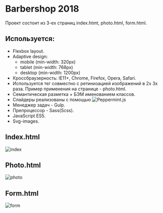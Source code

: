 # Barbershop 2018
Проект состоит из 3-ех страниц index.htmt, photo.html, form.html.

## Используется:
* Flexbox layout.
* Adaptive design: 
  * mobile (min-width: 320px)
  * tablet (min-width: 768px)
  * desktop (min-width: 1200px)
* Кроссбраузерность: IE11+, Chrome, Firefox, Opera, Safari.
* Используется тег <picture> совместно с ретинизацией изображений в 2x 3x раза. Пример применения на странице - photo.html.
* Семантическая разметка + БЭМ именованием классов.
* Слайдеры реализованы с помощью ![Peppermint.js](http://wd.dizaina.net/scripts/peppermint/)
* Менеджер задач - Gulp.
* Препроцессор - Sass(Scss).
* JavaScript ES5.
* Svg-images.

## Index.html
![index](https://user-images.githubusercontent.com/30199113/40901823-0a7b615c-67fc-11e8-9c04-e12442d8c003.png)

## Photo.html
![photo](https://user-images.githubusercontent.com/30199113/40901825-0aaafb88-67fc-11e8-8fbb-af9210a8e44c.png)

## Form.html
![form](https://user-images.githubusercontent.com/30199113/40901821-0a433e08-67fc-11e8-84e6-79790bb2c6ae.png)



